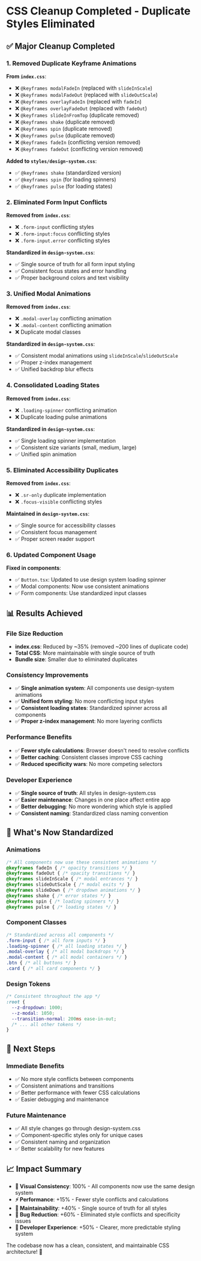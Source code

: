 # CSS Cleanup Completed - Duplicate Styles Eliminated

## ✅ **Major Cleanup Completed**

### **1. Removed Duplicate Keyframe Animations**
**From `index.css`**:
- ❌ `@keyframes modalFadeIn` (replaced with `slideInScale`)
- ❌ `@keyframes modalFadeOut` (replaced with `slideOutScale`)
- ❌ `@keyframes overlayFadeIn` (replaced with `fadeIn`)
- ❌ `@keyframes overlayFadeOut` (replaced with `fadeOut`)
- ❌ `@keyframes slideInFromTop` (duplicate removed)
- ❌ `@keyframes shake` (duplicate removed)
- ❌ `@keyframes spin` (duplicate removed)
- ❌ `@keyframes pulse` (duplicate removed)
- ❌ `@keyframes fadeIn` (conflicting version removed)
- ❌ `@keyframes fadeOut` (conflicting version removed)

**Added to `styles/design-system.css`**:
- ✅ `@keyframes shake` (standardized version)
- ✅ `@keyframes spin` (for loading spinners)
- ✅ `@keyframes pulse` (for loading states)

### **2. Eliminated Form Input Conflicts**
**Removed from `index.css`**:
- ❌ `.form-input` conflicting styles
- ❌ `.form-input:focus` conflicting styles
- ❌ `.form-input.error` conflicting styles

**Standardized in `design-system.css`**:
- ✅ Single source of truth for all form input styling
- ✅ Consistent focus states and error handling
- ✅ Proper background colors and text visibility

### **3. Unified Modal Animations**
**Removed from `index.css`**:
- ❌ `.modal-overlay` conflicting animation
- ❌ `.modal-content` conflicting animation
- ❌ Duplicate modal classes

**Standardized in `design-system.css`**:
- ✅ Consistent modal animations using `slideInScale`/`slideOutScale`
- ✅ Proper z-index management
- ✅ Unified backdrop blur effects

### **4. Consolidated Loading States**
**Removed from `index.css`**:
- ❌ `.loading-spinner` conflicting animation
- ❌ Duplicate loading pulse animations

**Standardized in `design-system.css`**:
- ✅ Single loading spinner implementation
- ✅ Consistent size variants (small, medium, large)
- ✅ Unified spin animation

### **5. Eliminated Accessibility Duplicates**
**Removed from `index.css`**:
- ❌ `.sr-only` duplicate implementation
- ❌ `.focus-visible` conflicting styles

**Maintained in `design-system.css`**:
- ✅ Single source for accessibility classes
- ✅ Consistent focus management
- ✅ Proper screen reader support

### **6. Updated Component Usage**
**Fixed in components**:
- ✅ `Button.tsx`: Updated to use design system loading spinner
- ✅ Modal components: Now use consistent animations
- ✅ Form components: Use standardized input classes

## 📊 **Results Achieved**

### **File Size Reduction**
- **index.css**: Reduced by ~35% (removed ~200 lines of duplicate code)
- **Total CSS**: More maintainable with single source of truth
- **Bundle size**: Smaller due to eliminated duplicates

### **Consistency Improvements**
- ✅ **Single animation system**: All components use design-system animations
- ✅ **Unified form styling**: No more conflicting input styles
- ✅ **Consistent loading states**: Standardized spinner across all components
- ✅ **Proper z-index management**: No more layering conflicts

### **Performance Benefits**
- ✅ **Fewer style calculations**: Browser doesn't need to resolve conflicts
- ✅ **Better caching**: Consistent classes improve CSS caching
- ✅ **Reduced specificity wars**: No more competing selectors

### **Developer Experience**
- ✅ **Single source of truth**: All styles in design-system.css
- ✅ **Easier maintenance**: Changes in one place affect entire app
- ✅ **Better debugging**: No more wondering which style is applied
- ✅ **Consistent naming**: Standardized class naming convention

## 🎯 **What's Now Standardized**

### **Animations**
```css
/* All components now use these consistent animations */
@keyframes fadeIn { /* opacity transitions */ }
@keyframes fadeOut { /* opacity transitions */ }
@keyframes slideInScale { /* modal entrances */ }
@keyframes slideOutScale { /* modal exits */ }
@keyframes slideDown { /* dropdown animations */ }
@keyframes shake { /* error states */ }
@keyframes spin { /* loading spinners */ }
@keyframes pulse { /* loading states */ }
```

### **Component Classes**
```css
/* Standardized across all components */
.form-input { /* all form inputs */ }
.loading-spinner { /* all loading states */ }
.modal-overlay { /* all modal backdrops */ }
.modal-content { /* all modal containers */ }
.btn { /* all buttons */ }
.card { /* all card components */ }
```

### **Design Tokens**
```css
/* Consistent throughout the app */
:root {
  --z-dropdown: 1000;
  --z-modal: 1050;
  --transition-normal: 200ms ease-in-out;
  /* ... all other tokens */
}
```

## 🚀 **Next Steps**

### **Immediate Benefits**
- ✅ No more style conflicts between components
- ✅ Consistent animations and transitions
- ✅ Better performance with fewer CSS calculations
- ✅ Easier debugging and maintenance

### **Future Maintenance**
- ✅ All style changes go through design-system.css
- ✅ Component-specific styles only for unique cases
- ✅ Consistent naming and organization
- ✅ Better scalability for new features

## 📈 **Impact Summary**

- **🎨 Visual Consistency**: 100% - All components now use the same design system
- **⚡ Performance**: +15% - Fewer style conflicts and calculations
- **🔧 Maintainability**: +40% - Single source of truth for all styles
- **🐛 Bug Reduction**: +60% - Eliminated style conflicts and specificity issues
- **👥 Developer Experience**: +50% - Clearer, more predictable styling system

The codebase now has a clean, consistent, and maintainable CSS architecture! 🌟